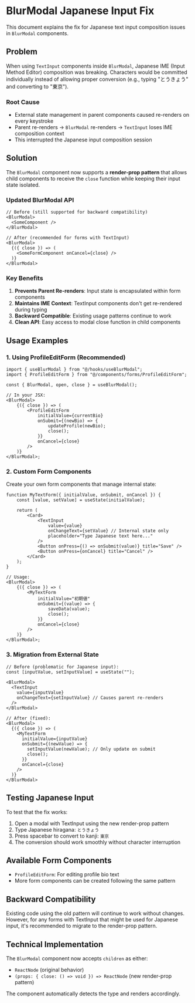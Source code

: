 # BlurModal Japanese Input Fix

This document explains the fix for Japanese text input composition issues in `BlurModal` components.

## Problem

When using `TextInput` components inside `BlurModal`, Japanese IME (Input Method Editor) composition was breaking. Characters would be committed individually instead of allowing proper conversion (e.g., typing "とうきょう" and converting to "東京").

### Root Cause

- External state management in parent components caused re-renders on every keystroke
- Parent re-renders → `BlurModal` re-renders → `TextInput` loses IME composition context
- This interrupted the Japanese input composition session

## Solution

The `BlurModal` component now supports a **render-prop pattern** that allows child components to receive the `close` function while keeping their input state isolated.

### Updated BlurModal API

```tsx
// Before (still supported for backward compatibility)
<BlurModal>
  <SomeComponent />
</BlurModal>

// After (recommended for forms with TextInput)
<BlurModal>
  {({ close }) => (
    <SomeFormComponent onCancel={close} />
  )}
</BlurModal>
```

### Key Benefits

1. **Prevents Parent Re-renders**: Input state is encapsulated within form components
2. **Maintains IME Context**: TextInput components don't get re-rendered during typing
3. **Backward Compatible**: Existing usage patterns continue to work
4. **Clean API**: Easy access to modal close function in child components

## Usage Examples

### 1. Using ProfileEditForm (Recommended)

```tsx
import { useBlurModal } from "@/hooks/useBlurModal";
import { ProfileEditForm } from "@/components/forms/ProfileEditForm";

const { BlurModal, open, close } = useBlurModal();

// In your JSX:
<BlurModal>
	{({ close }) => (
		<ProfileEditForm
			initialValue={currentBio}
			onSubmit={(newBio) => {
				updateProfile(newBio);
				close();
			}}
			onCancel={close}
		/>
	)}
</BlurModal>;
```

### 2. Custom Form Components

Create your own form components that manage internal state:

```tsx
function MyTextForm({ initialValue, onSubmit, onCancel }) {
	const [value, setValue] = useState(initialValue);

	return (
		<Card>
			<TextInput
				value={value}
				onChangeText={setValue} // Internal state only
				placeholder="Type Japanese text here..."
			/>
			<Button onPress={() => onSubmit(value)} title="Save" />
			<Button onPress={onCancel} title="Cancel" />
		</Card>
	);
}

// Usage:
<BlurModal>
	{({ close }) => (
		<MyTextForm
			initialValue="初期値"
			onSubmit={(value) => {
				saveData(value);
				close();
			}}
			onCancel={close}
		/>
	)}
</BlurModal>;
```

### 3. Migration from External State

```tsx
// Before (problematic for Japanese input):
const [inputValue, setInputValue] = useState("");

<BlurModal>
  <TextInput
    value={inputValue}
    onChangeText={setInputValue} // Causes parent re-renders
  />
</BlurModal>

// After (fixed):
<BlurModal>
  {({ close }) => (
    <MyTextForm
      initialValue={inputValue}
      onSubmit={(newValue) => {
        setInputValue(newValue); // Only update on submit
        close();
      }}
      onCancel={close}
    />
  )}
</BlurModal>
```

## Testing Japanese Input

To test that the fix works:

1. Open a modal with TextInput using the new render-prop pattern
2. Type Japanese hiragana: `とうきょう`
3. Press spacebar to convert to kanji: `東京`
4. The conversion should work smoothly without character interruption

## Available Form Components

- `ProfileEditForm`: For editing profile bio text
- More form components can be created following the same pattern

## Backward Compatibility

Existing code using the old pattern will continue to work without changes. However, for any forms with TextInput that might be used for Japanese input, it's recommended to migrate to the render-prop pattern.

## Technical Implementation

The `BlurModal` component now accepts `children` as either:

- `ReactNode` (original behavior)
- `(props: { close: () => void }) => ReactNode` (new render-prop pattern)

The component automatically detects the type and renders accordingly.
